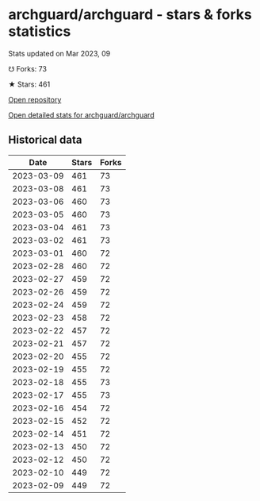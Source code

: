 # archguard/archguard - stars & forks statistics

Stats updated on Mar 2023, 09

☋ Forks: 73

★ Stars: 461

[Open repository](https://github.com/archguard/archguard)

[Open detailed stats for archguard/archguard](https://reviewgithub.com/rep/archguard/archguard)

## Historical data
| Date | Stars | Forks |
|------|-------|-------|
| 2023-03-09 | 461 | 73 | 
| 2023-03-08 | 461 | 73 | 
| 2023-03-06 | 460 | 73 | 
| 2023-03-05 | 460 | 73 | 
| 2023-03-04 | 461 | 73 | 
| 2023-03-02 | 461 | 73 | 
| 2023-03-01 | 460 | 72 | 
| 2023-02-28 | 460 | 72 | 
| 2023-02-27 | 459 | 72 | 
| 2023-02-26 | 459 | 72 | 
| 2023-02-24 | 459 | 72 | 
| 2023-02-23 | 458 | 72 | 
| 2023-02-22 | 457 | 72 | 
| 2023-02-21 | 457 | 72 | 
| 2023-02-20 | 455 | 72 | 
| 2023-02-19 | 455 | 72 | 
| 2023-02-18 | 455 | 73 | 
| 2023-02-17 | 455 | 73 | 
| 2023-02-16 | 454 | 72 | 
| 2023-02-15 | 452 | 72 | 
| 2023-02-14 | 451 | 72 | 
| 2023-02-13 | 450 | 72 | 
| 2023-02-12 | 450 | 72 | 
| 2023-02-10 | 449 | 72 | 
| 2023-02-09 | 449 | 72 | 

